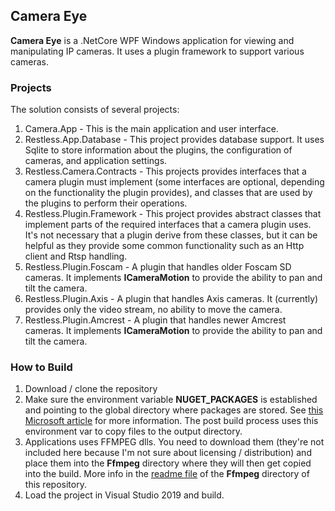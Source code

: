 ## Camera Eye

**Camera Eye** is a .NetCore WPF Windows application for viewing and manipulating IP cameras. It uses a plugin framework to support various cameras.

### Projects
The solution consists of several projects:

1. Camera.App - This is the main application and user interface.
2. Restless.App.Database - This project provides database support. It uses Sqlite to store information about the plugins, the configuration of cameras, and
application settings.
3. Restless.Camera.Contracts - This projects provides interfaces that a camera plugin must implement (some interfaces are optional, depending on the functionality
the plugin provides), and classes that are used by the plugins to perform their operations.
4. Restless.Plugin.Framework - This project provides abstract classes that implement parts of the required interfaces that a camera plugin uses. It's not necessary that a plugin
derive from these classes, but it can be helpful as they provide some common functionality such as an Http client and Rtsp handling.
5. Restless.Plugin.Foscam - A plugin that handles older Foscam SD cameras. It implements **ICameraMotion** to provide the ability to pan and tilt the camera.
6. Restless.Plugin.Axis - A plugin that handles Axis cameras. It (currently) provides only the video stream, no ability to move the camera.
7. Restless.Plugin.Amcrest - A plugin that handles newer Amcrest cameras. It implements **ICameraMotion** to provide the ability to pan and tilt the camera.

### How to Build

1. Download / clone the repository
2. Make sure the environment variable **NUGET_PACKAGES** is established and pointing to the global directory where packages are stored. See [this Microsoft article](https://docs.microsoft.com/en-us/nuget/reference/cli-reference/cli-ref-environment-variables) for more information. The post build process uses this environment var to copy files to the output directory.
3. Applications uses FFMPEG dlls. You need to download them (they're not included here because I'm not sure about licensing / distribution) and place them into the **Ffmpeg** directory where they will then get copied into the build. More info in the [readme file](https://github.com/victor-david/camera-eye/tree/master/src/Camera.App/Ffmpeg) of the **Ffmpeg** directory of this repository.
4. Load the project in Visual Studio 2019 and build.
